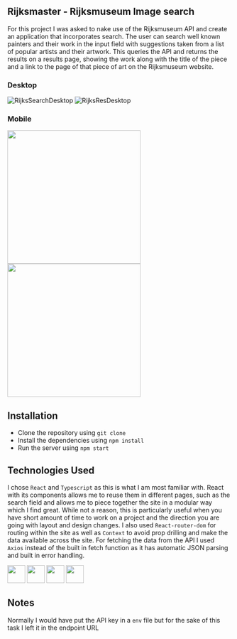 ## Rijksmaster - Rijksmuseum Image search

For this project I was asked to nake use of the Rijksmuseum API and create an application that incorporates search. The user can search well known painters and their work in the input field with suggestions taken from a list of popular artists and their artwork. This queries the API and returns the results on a results page, showing the work along with the title of the piece and a link to the page of that piece of art on the Rijksmuseum website.

### Desktop
![RijksSearchDesktop](https://github.com/EoghainOB/RijksMaster_Angular/assets/110406695/3c78c34c-375d-44e0-baa1-c4651db76bcb)
![RijksResDesktop](https://github.com/EoghainOB/RijksMaster_Angular/assets/110406695/0f90c186-84d5-4159-8102-02e660615358)

### Mobile
<img width="300" src="https://github.com/EoghainOB/RijksMaster_Angular/assets/110406695/a525f62d-0e4a-4a75-a8b1-2a90802e05ab">
<img width="300" src="https://github.com/EoghainOB/RijksMaster_Angular/assets/110406695/b53f7801-841c-4ba4-9498-b02de3e50c7c">


## Installation
- Clone the repository using `git clone`
- Install the dependencies using `npm install`
- Run the server using `npm start`

## Technologies Used
I chose `React` and `Typescript` as this is what I am most familiar with. React with its components allows me to reuse them in different pages, such as the search field and allows me to piece together the site in a modular way which I find great. While not a reason, this is particularly useful when you have short amount of time to work on a project and the direction you are going with layout and design changes. I also used `React-router-dom` for routing within the site as well as `Context` to avoid prop drilling and make the data available across the site. For fetching the data from the API I used `Axios` instead of the built in fetch function as it has automatic JSON parsing and built in error handling.

<div>
    <img height=40 src="https://cdn.jsdelivr.net/gh/devicons/devicon/icons/javascript/javascript-original.svg"/>
    <img height=40 src="https://cdn.jsdelivr.net/gh/devicons/devicon/icons/typescript/typescript-original.svg"/>
    <img height=40 src="https://cdn.jsdelivr.net/gh/devicons/devicon/icons/nodejs/nodejs-original.svg" />
    <img height=40 src="https://cdn.jsdelivr.net/gh/devicons/devicon/icons/react/react-original.svg" />
</div>

## Notes
Normally I would have put the API key in a `env` file but for the sake of this task I left it in the endpoint URL
